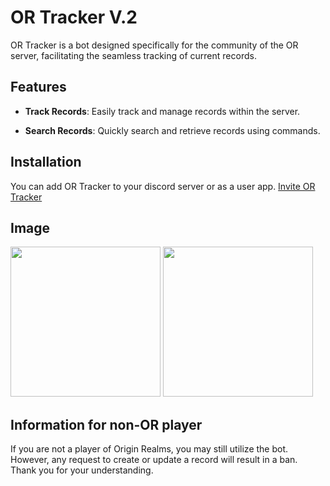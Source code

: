 # OR Tracker V.2

OR Tracker is a bot designed specifically for the community of the OR server, facilitating the seamless tracking of current records.

## Features

- **Track Records**: Easily track and manage records within the server.

- **Search Records**: Quickly search and retrieve records using commands.

## Installation

You can add OR Tracker to your discord server or as a user app. [Invite OR Tracker](https://discord.com/oauth2/authorize?client_id=1294873348387635230)

## Image

<img src="https://cloud-6ywvor3t1-hack-club-bot.vercel.app/0image.png" style="height:240px;" >
<img src="https://cloud-1gpwpmo9r-hack-club-bot.vercel.app/0image.png" style="height:240px;" >

## Information for non-OR player

If you are not a player of Origin Realms, you may still utilize the bot. However, any request to create or update a record will result in a ban. Thank you for your understanding.
